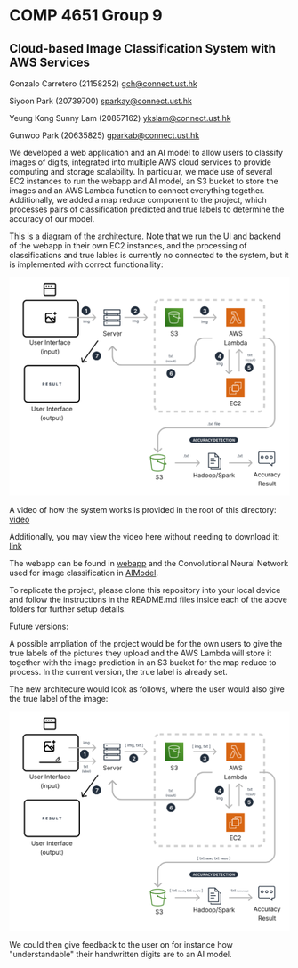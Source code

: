 # COMP 4651 Group 9
## Cloud-based Image Classification System with AWS Services


Gonzalo Carretero (21158252) gch@connect.ust.hk 

Siyoon Park (20739700) sparkay@connect.ust.hk 

Yeung Kong Sunny Lam (20857162) ykslam@connect.ust.hk 

Gunwoo Park (20635825) gparkab@connect.ust.hk

We developed a web application and an AI model to allow users to classify images of digits, integrated into multiple AWS cloud services to provide computing and storage scalability. In particular, we made use of several EC2 instances to run the webapp and AI model, an S3 bucket to store the images and an AWS Lambda function to connect everything together.
Additionally, we added a map reduce component to the project, which processes pairs of classification predicted and true labels to determine the accuracy of our model.

This is a diagram of the architecture. Note that we run the UI and backend of the webapp in their own EC2 instances, and the processing of classifications and true lables is currently no connected to the system, but it is implemented with correct functionallity:

![image](resources/current_architecture.svg)

A video of how the system works is provided in the root of this directory: [video](resources/COMP4651GroupProject.mp4)

Additionally, you may view the video here without needing to download it: [link](https://drive.google.com/file/d/1mG-5ArxXxegJ4jyc-2LxEFV8596YTRCR/view?usp=sharing)


The webapp can be found in [webapp](/webapp) and the Convolutional Neural Network used for image classification in [AIModel](/AIModel). 

To replicate the project, please clone this repository into your local device and follow the instructions in the README.md files inside each of the above folders for further setup details.



Future versions:

A possible ampliation of the project would be for the own users to give the true labels of the pictures they upload and the AWS Lambda will store it together with the image prediction in an S3 bucket for the map reduce to process. In the current version, the true label is already set.

The new architecure would look as follows, where the user would also give the true label of the image:

![image](resources/future_work_architecture.svg)

We could then give feedback to the user on for instance how "understandable" their handwritten digits are to an AI model.
